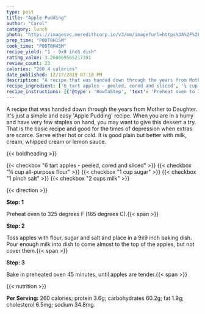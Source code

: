 ```yaml
---
type: post
title: "Apple Pudding"
author: "Carol"
category: lunch
photo: "https://imagesvc.meredithcorp.io/v3/mm/image?url=https%3A%2F%2Fimages.media-allrecipes.com%2Fuserphotos%2F4572365.jpg"
prep_time: "P0DT0H15M"
cook_time: "P0DT0H45M"
recipe_yield: "1 - 9x9 inch dish"
rating_value: 3.260869565217391
review_count: 23
calories: "260.4 calories"
date_published: 12/17/2019 07:18 PM
description: "A recipe that was handed down through the years from Mother to Daughter.  It's just a simple and easy 'Apple Pudding' recipe. When you are in a hurry and have very few staples on hand, you may want to give this dessert a try.  That is the basic recipe and good for the times of depression when extras are scarce. Serve either hot or cold. It is good plain but better with milk, cream, whipped cream or lemon sauce."
recipe_ingredient: ['6 tart apples - peeled, cored and sliced', '¼ cup all-purpose flour', '1 cup sugar', '1 pinch salt', '2 cups milk']
recipe_instructions: [{'@type': 'HowToStep', 'text': 'Preheat oven to 325 degrees F (165 degrees C).\n'}, {'@type': 'HowToStep', 'text': 'Toss apples with flour, sugar and salt and place in a 9x9 inch baking dish.  Pour enough milk into dish to come almost to the top of the apples, but not cover them.\n'}, {'@type': 'HowToStep', 'text': 'Bake in preheated oven 45 minutes, until apples are tender.\n'}]
---
```


A recipe that was handed down through the years from Mother to Daughter.  It's just a simple and easy 'Apple Pudding' recipe. When you are in a hurry and have very few staples on hand, you may want to give this dessert a try.  That is the basic recipe and good for the times of depression when extras are scarce. Serve either hot or cold. It is good plain but better with milk, cream, whipped cream or lemon sauce. 

{{< boldheading >}}

{{< checkbox "6  tart apples - peeled, cored and sliced" >}}
{{< checkbox "¼ cup all-purpose flour" >}}
{{< checkbox "1 cup sugar" >}}
{{< checkbox "1 pinch salt" >}}
{{< checkbox "2 cups milk" >}}


{{< direction >}}

**Step: 1**

Preheat oven to 325 degrees F (165 degrees C).{{< span >}}

**Step: 2**

Toss apples with flour, sugar and salt and place in a 9x9 inch baking dish.  Pour enough milk into dish to come almost to the top of the apples, but not cover them.{{< span >}}

**Step: 3**

Bake in preheated oven 45 minutes, until apples are tender.{{< span >}}

{{< nutrition >}}

**Per Serving:** 260 calories; protein 3.6g; carbohydrates 60.2g; fat 1.9g; cholesterol 6.5mg; sodium 34.8mg.
